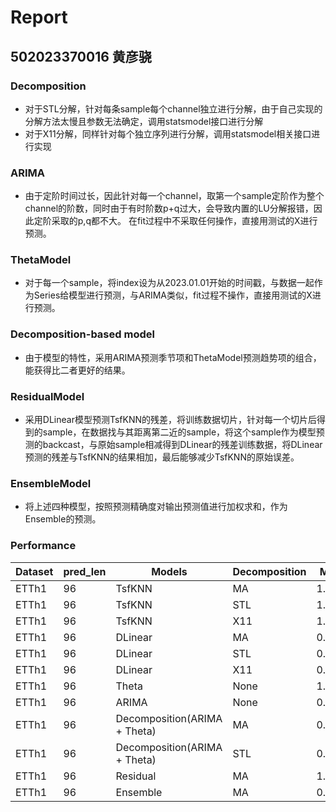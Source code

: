 # Report
## 502023370016 黄彦骁

### Decomposition
- 对于STL分解，针对每条sample每个channel独立进行分解，由于自己实现的分解方法太慢且参数无法确定，调用statsmodel接口进行分解
- 对于X11分解，同样针对每个独立序列进行分解，调用statsmodel相关接口进行实现

### ARIMA
- 由于定阶时间过长，因此针对每一个channel，取第一个sample定阶作为整个channel的阶数，同时由于有时阶数p+q过大，会导致内置的LU分解报错，因此定阶采取的p,q都不大。
  在fit过程中不采取任何操作，直接用测试的X进行预测。

### ThetaModel
- 对于每一个sample，将index设为从2023.01.01开始的时间戳，与数据一起作为Series给模型进行预测，与ARIMA类似，fit过程不操作，直接用测试的X进行预测。

### Decomposition-based model
- 由于模型的特性，采用ARIMA预测季节项和ThetaModel预测趋势项的组合，能获得比二者更好的结果。

### ResidualModel
- 采用DLinear模型预测TsfKNN的残差，将训练数据切片，针对每一个切片后得到的sample，在数据找与其距离第二近的sample，将这个sample作为模型预测的backcast，与原始sample相减得到DLinear的残差训练数据，将DLinear预测的残差与TsfKNN的结果相加，最后能够减少TsfKNN的原始误差。

### EnsembleModel
- 将上述四种模型，按照预测精确度对输出预测值进行加权求和，作为Ensemble的预测。

### Performance

| Dataset | pred_len | Models                       | Decomposition | MSE   | MAE   |
| ------- | -------- | ---------------------------- | ------------- | ----- | ----- |
| ETTh1   | 96       | TsfKNN                       | MA            | 1.337 | 0.871 |
| ETTh1   | 96       | TsfKNN                       | STL           | 1.518 | 0.965 |
| ETTh1   | 96       | TsfKNN                       | X11           | 1.552 | 0.978 |
| ETTh1   | 96       | DLinear                      | MA            | 0.559 | 0.534 |
| ETTh1   | 96       | DLinear                      | STL           | 0.560 | 0.536 |
| ETTh1   | 96       | DLinear                      | X11           | 0.581 | 0.551 |
| ETTh1   | 96       | Theta                        | None          | 1.544 | 0.909 |
| ETTh1   | 96       | ARIMA                        | None          | 0.815 | 0.683 |
| ETTh1   | 96       | Decomposition(ARIMA + Theta) | MA            | 0.719 | 0.543 |
| ETTh1   | 96       | Decomposition(ARIMA + Theta) | STL           | 0.732 | 0.568 |
| ETTh1   | 96       | Residual                     | MA            | 1.227 | 0.862 |
| ETTh1   | 96       | Ensemble                     | MA            | 0.568 | 0.555 |

